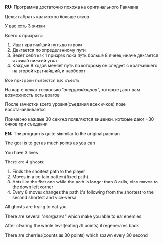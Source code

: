 **RU:**
Программа достаточно похожа на оригинального Пакмана

Цель: набрать как можно больше очков

У вас есть 3 жизни

Всего 4 призрака:
1) Ищет кратчайший путь до игрока
2) Двигается по определенному пути
3) Ведет себя как 1 призрак пока путь больше 8 ячеек, иначе двигается в левый нижний угол
4) Каждые 8 ходов меняет путь по которому он следует с кратчайшего на второй кратчайший, и наоборот

Все призраки пытаются вас съесть

На карте лежат несколько _"энерджайзеров",_ которые дают вам возможность есть врагов

После зачистки всего уровня(съедания всех очков) поле восстанавливается

Примерно каждые 30 секунд появляются вишенки, которые дают +30 очков при съедании

**EN:**
The program is quite simmilar to the original pacman

The goal is to get as much points as you can

You have 3 lives

There are 4 ghosts:
1) Finds the shortest path to the player
2) Moves in a certain pattern(fixed path)
3) Acts like the first one while the path is longer than 8 cells, else moves to the down left corner
4) Every 8 moves changes the path it's following from the shortest to the second shortest and vice-versa

All ghosts are trying to eat you

There are several _"energizers"_ which make you able to eat enemies

After clearing the whole level(eating all points) it regenerates back

There are cherries(counts as 30 points) which spawn every 30 second
